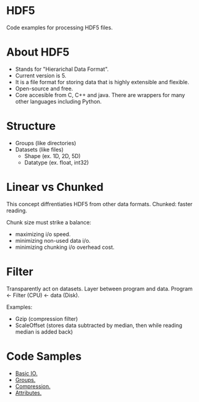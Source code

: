 # HDF5
Code examples for processing HDF5 files.

<h1>About HDF5 </h1>

* Stands for "Hierarichal Data Format".
* Current version is 5.
* It is a file format for storing data that is highly extensible and flexible.
* Open-source and free.
* Core accesible from C, C++ and java. There are wrappers for many other languages including Python.

<h1>Structure </h1>

* Groups (like directories)
* Datasets (like files)
  - Shape (ex. 1D, 2D, 5D)
  - Datatype (ex. float, int32)

<h1>Linear vs Chunked </h1>
This concept diffrentiaties HDF5 from other data formats.
Chunked: faster reading.

Chunk size must strike a balance:
* maximizing i/o speed.
* minimizing non-used data i/o.
* minimizing chunking i/o overhead cost.

<h1>Filter</h1>
Transparently act on datasets.
Layer between program and data.
Program <- Filter (CPU) <- data (Disk).

Examples:
* Gzip (compression filter)
* ScaleOffset (stores data subtracted by median, then while reading median is added back)

<h1>Code Samples</h1>

* <a href="https://github.com/djeada/Hdf5/blob/main/src/basic_io.py">Basic IO.</a>
* <a href="https://github.com/djeada/Hdf5/blob/main/src/groups.py">Groups.</a>
* <a href="https://github.com/djeada/Hdf5/blob/main/src/compression.py">Compression.</a>
* <a href="https://github.com/djeada/Hdf5/blob/main/src/attributes.py">Attributes.</a>
